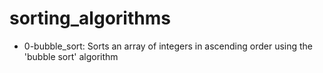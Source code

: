 # sorting_algorithms
- 0-bubble_sort: Sorts an array of integers in ascending order using the 'bubble sort' algorithm

